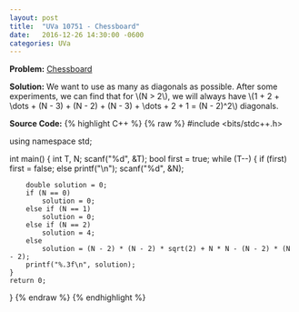 ```yaml
---
layout: post
title:  "UVa 10751 - Chessboard"
date:   2016-12-26 14:30:00 -0600
categories: UVa
---
```


**Problem:** [Chessboard]

**Solution:**
We  want to use as many as diagonals as possible. After some experiments,
we can find that for \\(N > 2\\), we will always have 
\\(1 + 2 + \dots + (N - 3) + (N - 2) + (N - 3) + \dots + 2 + 1 = 
(N - 2)^2\\) diagonals.

**Source Code:**
{% highlight C++ %}
{% raw %}
#include <bits/stdc++.h>

using namespace std;

int main() {
    int T, N;
    scanf("%d", &T);
    bool first = true;
    while (T--) {
        if (first)
            first = false;
        else
            printf("\n");
        scanf("%d", &N);

        double solution = 0;
        if (N == 0)
            solution = 0;
        else if (N == 1)
            solution = 0;
        else if (N == 2)
            solution = 4;
        else 
            solution = (N - 2) * (N - 2) * sqrt(2) + N * N - (N - 2) * (N - 2);
        printf("%.3f\n", solution);
    }
    return 0; 
}
{% endraw %}
{% endhighlight %}

[Chessboard]:https://uva.onlinejudge.org/index.php?option=com_onlinejudge&Itemid=8&category=24&page=show_problem&problem=1692
